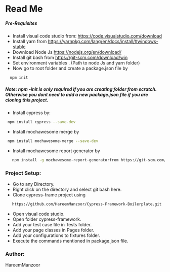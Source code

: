 # Read Me

##### Pre-Requisites
 - Install visual code studio from: https://code.visualstudio.com/download
 - Install yarn from https://yarnpkg.com/lang/en/docs/install/#windows-stable
 - Download Node Js https://nodejs.org/en/download/
 - Install git bash from https://git-scm.com/download/win
 - Set environment variables . (Path to node Js and yarn folder)
 - Now go to root folder and create a package.json file by
 ```sh
   npm init
  ```
  ##### Note: npm -init is only required if you are creating folder from scratch. Otherwise you dont need to add a new package.json file if you are cloning this project. 
 - Install cypress by:
  ```sh
   npm install cypress --save-dev
  ```
 - Install mochawesome merge by
```sh
 npm install mochawesome-merge --save-dev
```
- Install mochawesome report generator by
```sh
   npm install -g mochawesome-report-generatorfrom https://git-scm.com/download/win
```
### Project Setup:
- Go to any Directory.
- Right click on the directory and select git bash here.
- Clone cypress-frame project using
```sh
   https://github.com/HareemManzoor/Cypress-Framework-Boilerplate.git
```
  - Open visual code studio.
  - Open folder cypress-framework.
  - Add your test case file in Tests folder.
  - Add your page classes in Pages folder.
  - Add your configurations to fixtures folder.
  - Execute the commands mentioned in package.json file.

### Author:
HareemManzoor

